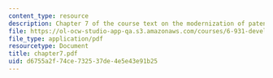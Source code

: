 ```yaml
---
content_type: resource
description: Chapter 7 of the course text on the modernization of patent systems.
file: https://ol-ocw-studio-app-qa.s3.amazonaws.com/courses/6-931-development-of-inventions-and-creative-ideas-spring-2008/d6755a2f74ce732537de4e5e43e91b25_chapter7.pdf
file_type: application/pdf
resourcetype: Document
title: chapter7.pdf
uid: d6755a2f-74ce-7325-37de-4e5e43e91b25
---
```

